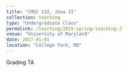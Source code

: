 ```yaml
---
title: "CMSC 132, Java II"
collection: teaching
type: "Undergraduate Class"
permalink: /teaching/2015-spring-teaching-2
venue: "University of Maryland"
date: 2017-01-01
location: "College Park, MD"
---
```


Grading TA